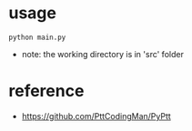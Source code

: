 # usage

```{python}
python main.py
```

- note: the working directory is in 'src' folder

# reference
- https://github.com/PttCodingMan/PyPtt

